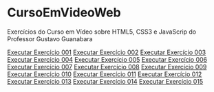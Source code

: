 # CursoEmVideoWeb
Exercícios do Curso em Vídeo sobre HTML5, CSS3 e JavaScrip do Professor Gustavo Guanabara

<a href="https://rodrigohenriquecordeiro.github.io/CursoEmVideoWeb/html-css/exercicios/modulo-01/ex001">Executar Exercício 001</a>
<a href="https://rodrigohenriquecordeiro.github.io/CursoEmVideoWeb/html-css/exercicios/modulo-01/ex002">Executar Exercício 002</a>
<a href="https://rodrigohenriquecordeiro.github.io/CursoEmVideoWeb/html-css/exercicios/modulo-01/ex003">Executar Exercício 003</a>
<a href="https://rodrigohenriquecordeiro.github.io/CursoEmVideoWeb/html-css/exercicios/modulo-01/ex004">Executar Exercício 004</a>
<a href="https://rodrigohenriquecordeiro.github.io/CursoEmVideoWeb/html-css/exercicios/modulo-01/ex005">Executar Exercício 005</a>
<a href="https://rodrigohenriquecordeiro.github.io/CursoEmVideoWeb/html-css/exercicios/modulo-01/ex006">Executar Exercício 006</a>
<a href="https://rodrigohenriquecordeiro.github.io/CursoEmVideoWeb/html-css/exercicios/modulo-01/ex007">Executar Exercício 007</a>
<a href="https://rodrigohenriquecordeiro.github.io/CursoEmVideoWeb/html-css/exercicios/modulo-01/ex008">Executar Exercício 008</a>
<a href="https://rodrigohenriquecordeiro.github.io/CursoEmVideoWeb/html-css/exercicios/modulo-01/ex009">Executar Exercício 009</a>
<a href="https://rodrigohenriquecordeiro.github.io/CursoEmVideoWeb/html-css/exercicios/modulo-01/ex010">Executar Exercício 010</a>
<a href="https://rodrigohenriquecordeiro.github.io/CursoEmVideoWeb/html-css/exercicios/modulo-01/ex011">Executar Exercício 011</a>
<a href="https://rodrigohenriquecordeiro.github.io/CursoEmVideoWeb/html-css/exercicios/modulo-01/ex012">Executar Exercício 012</a>
<a href="https://rodrigohenriquecordeiro.github.io/CursoEmVideoWeb/html-css/exercicios/modulo-01/ex013">Executar Exercício 013</a>
<a href="https://rodrigohenriquecordeiro.github.io/CursoEmVideoWeb/html-css/exercicios/modulo-01/ex014">Executar Exercício 014</a>
<a href="https://rodrigohenriquecordeiro.github.io/CursoEmVideoWeb/html-css/exercicios/modulo-01/ex015">Executar Exercício 015</a>

